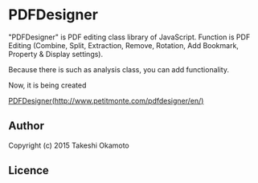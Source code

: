 # PDFDesigner
"PDFDesigner" is PDF editing class library of JavaScript. Function is PDF Editing (Combine, Split, Extraction, Remove, Rotation, Add Bookmark, Property &amp; Display settings).  
  
Because there is such as analysis class, you can add functionality.

Now, it is being created

[PDFDesigner(http://www.petitmonte.com/pdfdesigner/en/)](http://www.petitmonte.com/pdfdesigner/en/)


## Author

Copyright (c) 2015 Takeshi Okamoto

## Licence

